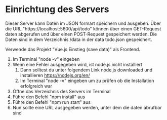 # Einrichtung des Servers
Dieser Server kann Daten im JSON formart speichern und ausgeben.
Über die URL "https://localhost:5600/api/todo" können über einen GET-Request daten abgerufen und über einen POST-Request gespeichert werden. Die Daten sind in dem Verzeichnis /data in der data todo.json gespeichert.

Verwende das Projekt "Vue.js Einstieg (save data)" als Frontend.

1. Im Terminal "node -v" eingeben
2. Wenn eine Fehler ausgegeben wird, ist node.js nicht installiert
   1. Dann solltest du unter folgendem Link node.js downloaded und installieren
      https://nodejs.org/en/
   2. Im Terminal "node -v" eingeben um zu prüfen ob die Installation erfolgreich war
3. Öffne das Verzeichnis des Servers im Terminal
4. Führe den Befehl "npm install" aus
5. Führe den Befehl "npm run start" aus
6. Nun sollte eine URL ausgegeben werden, unter dem die daten abrufbar sind

